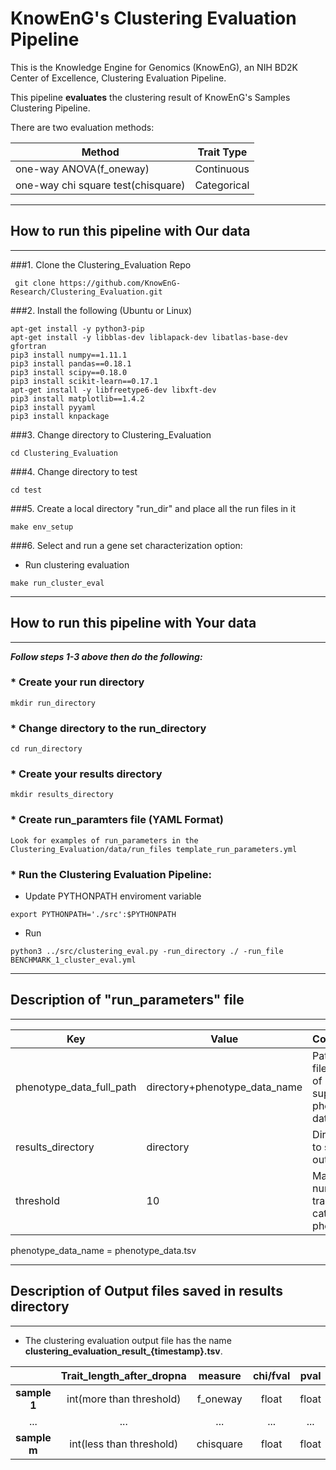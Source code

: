 # KnowEnG's Clustering Evaluation Pipeline
This is the Knowledge Engine for Genomics (KnowEnG), an NIH BD2K Center of Excellence, Clustering Evaluation Pipeline.

This pipeline **evaluates** the clustering result of KnowEnG's Samples Clustering Pipeline.

There are two evaluation methods:

| **Method**                                      | **Trait Type**                          |
| ------------------------------------------------ | ------------------------------------- |
| one-way ANOVA(f_oneway)                               | Continuous                                | 
| one-way chi square test(chisquare)                                     | Categorical          |


* * * 
## How to run this pipeline with Our data
* * * 
###1. Clone the Clustering_Evaluation Repo
```
 git clone https://github.com/KnowEnG-Research/Clustering_Evaluation.git
```
 
###2. Install the following (Ubuntu or Linux)
  ```
 apt-get install -y python3-pip
 apt-get install -y libblas-dev liblapack-dev libatlas-base-dev gfortran
 pip3 install numpy==1.11.1
 pip3 install pandas==0.18.1
 pip3 install scipy==0.18.0
 pip3 install scikit-learn==0.17.1
 apt-get install -y libfreetype6-dev libxft-dev
 pip3 install matplotlib==1.4.2
 pip3 install pyyaml
 pip3 install knpackage
```

###3. Change directory to Clustering_Evaluation

```
cd Clustering_Evaluation
```

###4. Change directory to test

```
cd test
```
 
###5. Create a local directory "run_dir" and place all the run files in it
```
make env_setup
```

###6. Select and run a gene set characterization option:
 
 * Run clustering evaluation</br>
  ```
  make run_cluster_eval
  ```


* * * 
## How to run this pipeline with Your data
* * * 

__***Follow steps 1-3 above then do the following:***__

### * Create your run directory

 ```
 mkdir run_directory
 ```

### * Change directory to the run_directory

 ```
 cd run_directory
 ```

### * Create your results directory

 ```
 mkdir results_directory
 ```
 
### * Create run_paramters file (YAML Format)
 ``` 
 Look for examples of run_parameters in the Clustering_Evaluation/data/run_files template_run_parameters.yml
 ```

### * Run the Clustering Evaluation Pipeline:

  * Update PYTHONPATH enviroment variable
   ``` 
   export PYTHONPATH='./src':$PYTHONPATH    
   ```
   
  * Run
   ```
  python3 ../src/clustering_eval.py -run_directory ./ -run_file BENCHMARK_1_cluster_eval.yml
   ```

* * * 
## Description of "run_parameters" file
* * * 

| **Key**                   | **Value** | **Comments** |
| ------------------------- | --------- | ------------ |
| phenotype_data_full_path | directory+phenotype_data_name| Path and file name of user supplied phenotype data |
| results_directory | directory | Directory to save the output files |
| threshold | 10 | Maximum number of traits for categorical phenotype |

phenotype_data_name = phenotype_data.tsv

* * * 
## Description of Output files saved in results directory
* * * 

* The clustering evaluation output file has the name **clustering_evaluation_result_{timestamp}.tsv**.</br>

 |  |**Trait_length_after_dropna**|**measure**|**chi/fval**|**pval**|
 | :--------------------: |:--------------------:|:--------------------:|:--------------------:|:--------------------:|
 | **sample 1**|int(more than threshold)|f_oneway|float|float|
 |...|...|...|...|...|
 | **sample m**| int(less than threshold)|chisquare|float|float|
